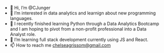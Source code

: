 - 👋 Hi, I’m @CJunger
- 👀 I’m interested in data analytics and learnign about new programming languages.
- 🌱 I recently finished learning Python through a Data Analytics Bootcamp and I am hoping to pivot from a non-profit professional into a Data Analyst role.
- 💞️ I’m learning full stack development currently using JS and React.
- 📫 How to reach me chelseagrissom@gmail.com

<!---
CJunger/CJunger is a ✨ special ✨ repository because its `README.md` (this file) appears on your GitHub profile.
You can click the Preview link to take a look at your changes.
--->
